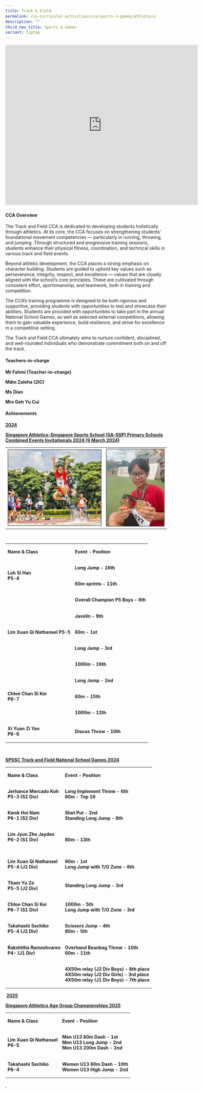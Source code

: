 ```yaml
---
title: Track & Field
permalink: /co-curricular-activities/cca/sports-n-games/athletics/
description: ""
third_nav_title: Sports & Games
variant: tiptap
---
```

<div class="iframe-wrapper">
<iframe height="500" width="600" allowfullscreen="true" frameborder="0" src="https://docs.google.com/presentation/d/e/2PACX-1vQ3Y39B-_Y7XMFtfiizuhKd3APCmSFrE0um-MQhi9VL4axv5ZmtNfdx67iJ52bSSfvNu2iL3r_9-B5b/embed?start=true&amp;loop=true&amp;delayms=5000"></iframe>
</div>
<h4><strong>CCA Overview</strong></h4>
<p>The Track and Field CCA is dedicated to developing students holistically
through athletics. At its core, the CCA focuses on strengthening students’
foundational movement competencies — particularly in running, throwing,
and jumping. Through structured and progressive training sessions, students
enhance their physical fitness, coordination, and technical skills in various
track and field events.</p>
<p>Beyond athletic development, the CCA places a strong emphasis on character
building. Students are guided to uphold key values such as perseverance,
integrity, respect, and excellence — values that are closely aligned with
the school’s core principles. These are cultivated through consistent effort,
sportsmanship, and teamwork, both in training and competition.</p>
<p>The CCA’s training programme is designed to be both rigorous and supportive,
providing students with opportunities to test and showcase their abilities.
Students are provided with opportunities to take part in the annual National
School Games, as well as selected external competitions, allowing them
to gain valuable experience, build resilience, and strive for excellence
in a competitive setting.</p>
<p>The Track and Field CCA ultimately aims to nurture confident, disciplined,
and well-rounded individuals who demonstrate commitment both on and off
the track.</p>
<h4><strong>Teachers-in-charge</strong></h4>
<p><strong>Mr Fahmi (Teacher-in-charge)</strong>
</p>
<p><strong>Mdm Zaleha (2IC)</strong>
</p>
<p><strong>Ms Dian</strong>
</p>
<p><strong>Mrs Goh Yu Cui</strong>
<br>
</p>
<h4><strong>Achievements</strong></h4>
<p><strong><u>2024</u></strong>
</p>
<p><strong><u>Singapore Athletics-Singapore Sports School (SA-SSP) Primary Schools Combined Events Invitationals 2024 (9 March 2024)</u></strong>
</p>
<table style="minWidth: 75px">
<colgroup>
<col>
<col>
<col>
</colgroup>
<tbody>
<tr>
<th rowspan="1" colspan="2">
<div class="isomer-image-wrapper">
<img style="width: 100%" height="auto" width="100%" alt="" src="/images/T_F_Pix001.jpg">
</div>
</th>
<th rowspan="1" colspan="1">
<div class="isomer-image-wrapper">
<img style="width: 100%" height="auto" width="100%" alt="" src="/images/T_F_Pix002.jpg">
</div>
</th>
</tr>
</tbody>
</table>
<p><strong>&nbsp;</strong>
</p>
<table style="minWidth: 50px">
<colgroup>
<col>
<col>
</colgroup>
<tbody>
<tr>
<td rowspan="1" colspan="1">
<p><strong>Name &amp; Class</strong>
</p>
</td>
<td rowspan="1" colspan="1">
<p><strong>Event - Position</strong>
</p>
</td>
</tr>
<tr>
<td rowspan="2" colspan="1">
<p><strong>Loh Si Han <br>P5-4</strong>
</p>
</td>
<td rowspan="1" colspan="1">
<p><strong>Long Jump - 16th</strong>
</p>
</td>
</tr>
<tr>
<td rowspan="1" colspan="1">
<p><strong>60m sprints - 11th</strong>
</p>
</td>
</tr>
<tr>
<td rowspan="5" colspan="1">
<p><strong>Lim Xuan Qi Nathanael P5-5</strong>
</p>
</td>
<td rowspan="1" colspan="1">
<p><strong>Overall Champion P5 Boys - 6th</strong>
</p>
</td>
</tr>
<tr>
<td rowspan="1" colspan="1">
<p><strong>Javelin - 9th</strong>
</p>
</td>
</tr>
<tr>
<td rowspan="1" colspan="1">
<p><strong>60m - 1st</strong>
</p>
</td>
</tr>
<tr>
<td rowspan="1" colspan="1">
<p><strong>Long Jump - 3rd</strong>
</p>
</td>
</tr>
<tr>
<td rowspan="1" colspan="1">
<p><strong>1000m - 16th</strong>
</p>
</td>
</tr>
<tr>
<td rowspan="3" colspan="1">
<p><strong>Chloé Chan Si Kei <br>P6-7</strong>
</p>
</td>
<td rowspan="1" colspan="1">
<p><strong>Long Jump - 2nd</strong>
</p>
</td>
</tr>
<tr>
<td rowspan="1" colspan="1">
<p><strong>60m - 15th</strong>
</p>
</td>
</tr>
<tr>
<td rowspan="1" colspan="1">
<p><strong>1000m - 12th</strong>
</p>
</td>
</tr>
<tr>
<td rowspan="1" colspan="1">
<p><strong>Xi Yuan Zi Yan <br>P6-6</strong>
</p>
</td>
<td rowspan="1" colspan="1">
<p><strong>Discus Throw - 10th</strong>
</p>
</td>
</tr>
</tbody>
</table>
<p><strong>&nbsp;</strong>
</p>
<p><strong><u>SPSSC Track and Field National School Games 2024</u></strong>
</p>
<table style="minWidth: 50px">
<colgroup>
<col>
<col>
</colgroup>
<tbody>
<tr>
<td rowspan="1" colspan="1">
<p><strong>Name &amp; Class</strong>
</p>
</td>
<td rowspan="1" colspan="1">
<p><strong>Event - Position</strong>
</p>
</td>
</tr>
<tr>
<td rowspan="2" colspan="1">
<p><strong>Jerhance Mercado Koh<br>P5-3 (S2 Div)</strong>
</p>
</td>
<td rowspan="2" colspan="1">
<p><strong>Long Implement Throw - 6th<br>80m - Top 16</strong>
</p>
</td>
</tr>
<tr></tr>
<tr>
<td rowspan="2" colspan="1">
<p><strong>Kwok Hoi Nam <br>P6-1 (S2 Div)</strong>
</p>
</td>
<td rowspan="2" colspan="1">
<p><strong>Shot Put - 2nd<br>Standing Long Jump - 9th</strong>
</p>
</td>
</tr>
<tr></tr>
<tr>
<td rowspan="1" colspan="1">
<p><strong>Lim Jyun Zhe Jayden<br>P6-2 (S1 Div)<br><br></strong>
</p>
</td>
<td rowspan="1" colspan="1">
<p><strong>80m - 13th</strong>
</p>
</td>
</tr>
<tr>
<td rowspan="1" colspan="1">
<p><strong>Lim Xuan Qi Nathanael<br>P5-4 (J2 Div)</strong>
</p>
</td>
<td rowspan="1" colspan="1">
<p><strong>60m - 1st <br>Long Jump with T/O Zone - 6th</strong>
</p>
</td>
</tr>
<tr>
<td rowspan="1" colspan="1">
<p><strong>Tham Yu Ze<br>P5-5 (J2 Div)</strong>
</p>
</td>
<td rowspan="1" colspan="1">
<p><strong>Standing Long Jump - 3rd</strong>
</p>
</td>
</tr>
<tr>
<td rowspan="1" colspan="1">
<p><strong>Chloe Chan Si Kei<br>P6-7 (S1 Div)</strong>
</p>
</td>
<td rowspan="1" colspan="1">
<p><strong>1000m - 5th<br>Long Jump with T/O Zone - 3rd</strong>
</p>
</td>
</tr>
<tr>
<td rowspan="1" colspan="1">
<p><strong>Takahashi Sachiko <br>P5-4 (J2 Div)</strong>
</p>
</td>
<td rowspan="1" colspan="1">
<p><strong>Scissors Jump - 4th<br>80m - 5th</strong>
</p>
</td>
</tr>
<tr>
<td rowspan="1" colspan="1">
<p><strong>Rakshitha Rameshvaren<br>P4- (J1 Div)</strong>
</p>
</td>
<td rowspan="1" colspan="1">
<p><strong>Overhand Beanbag Throw - 10th<br>60m - 11th</strong>
</p>
</td>
</tr>
<tr>
<td rowspan="1" colspan="1">
<p><strong>&nbsp;</strong>
</p>
</td>
<td rowspan="1" colspan="1">
<p><strong>4X50m relay (J2 Div Boys) - 8th place<br>4X50m relay (J2 Div Girls) - 3rd place<br>4X50m relay (J1 Div Boys) - 7th place</strong>
</p>
</td>
</tr>
</tbody>
</table>
<p><strong>&nbsp;<u>2025</u></strong>
</p>
<p><strong><u>Singapore Athletics Age Group Championships 2025</u></strong>
</p>
<table style="minWidth: 50px">
<colgroup>
<col>
<col>
</colgroup>
<tbody>
<tr>
<td rowspan="1" colspan="1">
<p><strong>Name &amp; Class</strong>
</p>
</td>
<td rowspan="1" colspan="1">
<p><strong>Event - Position</strong>
</p>
</td>
</tr>
<tr>
<td rowspan="1" colspan="1">
<p><strong>Lim Xuan Qi Nathanael<br>P6-5</strong>
</p>
</td>
<td rowspan="1" colspan="1">
<p><strong>Men U13 80m Dash - 1st <br>Men U13 Long Jump - 2nd <br>Men U13 200m Dash - 2nd</strong>
</p>
</td>
</tr>
<tr>
<td rowspan="1" colspan="1">
<p><strong>Takahashi Sachiko <br>P6-4</strong>
</p>
</td>
<td rowspan="1" colspan="1">
<p><strong>Women U13 80m Dash - 10th <br>Women U13 High Jump - 2nd</strong>
</p>
</td>
</tr>
</tbody>
</table>
<p><strong><u>&nbsp;</u></strong>
</p>
<p></p>
<p></p>
